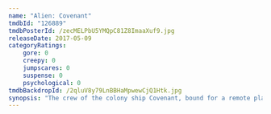 ```yaml
---
name: "Alien: Covenant"
tmdbId: "126889"
tmdbPosterId: /zecMELPbU5YMQpC81Z8ImaaXuf9.jpg
releaseDate: 2017-05-09
categoryRatings:
    gore: 0
    creepy: 0
    jumpscares: 0
    suspense: 0
    psychological: 0
tmdbBackdropId: /2qluV8y79LnBBHaMpwewCjQ1Htk.jpg
synopsis: "The crew of the colony ship Covenant, bound for a remote planet on the far side of the galaxy, discovers what they think is an uncharted paradise but is actually a dark, dangerous world."
---
```

